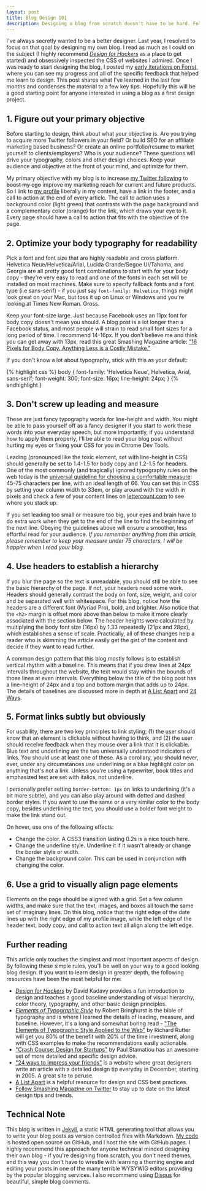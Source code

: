 ```yaml
---
layout: post
title: Blog Design 101
description: Designing a blog from scratch doesn't have to be hard. Follow these 6 tips to get started.
---
```

I've always secretly wanted to be a better designer. Last year, I resolved to focus on that goal by designing my own blog. I read as much as I could on the subject (I highly recommend <a href='http://www.amazon.com/gp/product/1119998956/ref=as_li_qf_sp_asin_il_tl?ie=UTF8&amp;tag=samgros-20&amp;linkCode=as2&amp;camp=1789&amp;creative=9325&amp;creativeASIN=1119998956' target='_blank'><em>Design for Hackers</em></a> as a place to get started) and obsessively inspected the CSS of websites I admired. Once I was ready to start designing the blog, I posted my <a href='http://forrst.com/people/samgro/posts' target='_blank'>early iterations on Forrst</a>, where you can see my progress and all of the specific feedback that helped me learn to design. This post shares what I've learned in the last few months and condenses the material to a few key tips. Hopefully this will be a good starting point for anyone interested in using a blog as a first design project.

## 1. Figure out your primary objective
Before starting to design, think about what your objective is. Are you trying to acquire more Twitter followers in your field? Or build SEO for an affiliate marketing based business? Or create an online portfolio/resume to market yourself to clients/employers? Who is your audience? These questions will drive your typography, colors and other design choices. Keep your audience and objective at the front of your mind, and optimize for them.

My primary objective with my blog is to increase <a href='https://twitter.com/#!/followers' target='_blank'>my Twitter following</a> to <del>boost my ego</del> improve my marketing reach for current and future products. So I link to <a href='http://twitter.com/samgrossberg' target='_blank'>my profile</a> liberally in my content, have a link in the footer, and a call to action at the end of every article.  The call to action uses a background color (light green) that contrasts with the page background and a complementary color (orange) for the link, which draws your eye to it. Every page should have a call to action that fits with the objective of the page.

## 2. Optimize your body typography for readability
Pick a font and font size that are highly readable and cross platform. Helvetica Neue/Helvetica/Arial, Lucida Grande/Segoe UI/Tahoma, and Georgia are all pretty good font combinations to start with for your body copy - they're very easy to read and one of the fonts in each set will be installed on most machines. Make sure to specify fallback fonts and a font type (i.e sans-serif) - if you just say `font-family: Helvetica`, things might look great on your Mac, but toss it up on Linux or Windows and you're looking at Times New Roman. Gross.

Keep your font-size large. Just because Facebook uses an 11px font for body copy doesn't mean you should. A blog post is a lot longer than a Facebook status, and most people will strain to read small font sizes for a long period of time. I recommend 14-16px. If you don't believe me and think you can get away with 13px, read this great Smashing Magazine article: <a href='http://www.smashingmagazine.com/2011/10/07/16-pixels-body-copy-anything-less-costly-mistake/' target='_blank'>"16 Pixels for Body Copy. Anything Less is a Costly Mistake."</a>
 

If you don't know a lot about typography, stick with this as your default:

{% highlight css %}
    body {
      font-family: 'Helvetica Neue', Helvetica, Arial, sans-serif;
      font-weight: 300;
      font-size: 16px;
      line-height: 24px;
    }
{% endhighlight }

## 3. Don't screw up leading and measure 
These are just fancy typography words for line-height and width. You might be able to pass yourself off as a fancy designer if you start to work these words into your everyday speech, but more importantly, if you understand how to apply them properly, I'll be able to read your blog post without hurting my eyes or fixing your CSS for you in Chrome Dev Tools. 

Leading (pronounced like the toxic element, set with line-height in CSS) should generally be set to 1.4-1.5 for body copy and 1.2-1.5 for headers. One of the most commonly (and tragically) ignored typography rules on the web today is the <a href='http://webtypography.net/Rhythm_and_Proportion/Horizontal_Motion/2.1.2/' target='_blank'>universal guideline for choosing a comfortable measure</a>: 45-75 characters per line, with an ideal length of 66. You can set this in CSS by setting your column width to 33em, or play around with the width in pixels and check a few of your content lines on <a href="http://www.lettercount.com" target="_blank">lettercount.com</a> to see where you stack up.

If you set leading too small or measure too big, your eyes and brain have to do extra work when they get to the end of the line to find the beginning of the next line. Obeying the guidelines above will ensure a smoother, less effortful read for your audience. <em>If you remember anything from this article, please remember to keep your measure under 75 characters. I will be happier when I read your blog.</em>

## 4. Use headers to establish a hierarchy
If you blur the page so the text is unreadable, you should still be able to see the basic hierarchy of the page. If not, your headers need some work. Headers should generally contrast the body on font, size, weight, and color and be separated well with whitespace. For this blog, notice how the headers are a different font (Myriad Pro), bold, and brighter. Also notice that the `<h2>` margin is offset more above than below to make it more clearly associated with the section below. The header heights were calculated by multiplying the body font size (16px) by 1.33 repeatedly (21px and 28px), which establishes a sense of scale. Practically, all of these changes help a reader who is skimming the article easily get the gist of the content and decide if they want to read further.
  
A common design pattern that this blog mostly follows is to establish vertical rhythm with a baseline. This means that if you drew lines at 24px intervals throughout the website, the text would stay within the bounds of those lines at even intervals. Everything below the title of the blog post has a line-height of 24px and a top and bottom margin that adds up to 24px. The details of baselines are discussed more in depth at <a href='http://www.alistapart.com/articles/settingtypeontheweb' target='_blank'>A List Apart</a> and <a href='http://24ways.org/2006/compose-to-a-vertical-rhythm' target='_blank'>24 Ways</a>.

## 5. Format links subtly but obviously
For usability, there are two key principles to link styling: (1) the user should know that an element is clickable without having to think, and (2) the user should receive feedback when they mouse over a link that it is clickable. Blue text and underlining are the two universally understood indicators of links. You should use at least one of these. As a corollary, you should never, ever, under any circumstances use underlining or a blue highlight color on anything that's not a link. Unless you're using a typewriter, book titles and emphasized text are set with italics, not underline.

I personally prefer setting `border-bottom: 1px` on links to underlining (it's a bit more subtle), and you can also play around with dotted and dashed border styles. If you want to use the same or a very similar color to the body copy, besides underlining the text, you should use a bolder font weight to make the link stand out.

On hover, use one of the following effects:
* Change the color. A CSS3 transition lasting 0.2s is a nice touch here.
* Change the underline style. Underline it if it wasn't already or change the border style or width.
* Change the background color. This can be used in conjunction with changing the color.

## 6. Use a grid to visually align page elements
Elements on the page should be aligned with a grid. Set a few column widths, and make sure that the text, images, and boxes all touch the same set of imaginary lines. On this blog, notice that the right edge of the date lines up with the right edge of my profile image, while the left edge of the header text, body copy, and call to action text all align along the left edge.

## Further reading
This article only touches the simplest and most important aspects of design. By following these simple rules, you'll be well on your way to a good looking blog design. If you want to learn design in greater depth, the following resources have been the most helpful for me:

<ul class='long'>
  <li><a href='http://www.amazon.com/gp/product/1119998956/ref=as_li_qf_sp_asin_il_tl?ie=UTF8&amp;tag=samgros-20&amp;linkCode=as2&amp;camp=1789&amp;creative=9325&amp;creativeASIN=1119998956' target='_blank'><em>Design for Hackers</em></a> by David Kadavy provides a fun introduction to design and teaches a good baseline understanding of visual hierarchy, color theory,  typography, and other basic design principles.</li>
  <li><a href='http://www.amazon.com/gp/product/0881792063/ref=as_li_qf_sp_asin_il_tl?ie=UTF8&amp;tag=samgros-20&amp;linkCode=as2&amp;camp=1789&amp;creative=9325&amp;creativeASIN=0881792063'> <em>Elements of Typographic Style</em></a> by Robert Bringhurst is the bible of typography and is where I learned the details of leading, measure, and baseline. However, it's a long and somewhat boring read - <a href='http://webtypography.net/toc/' target='_blank'>"The Elements of Typographic Style Applied to the Web"</a> by Richard Rutter will get you 80% of the benefit with 20% of the time investment, along with CSS examples to make the recommendations easily actionable.</li>
  <li><a href='http://paulstamatiou.com/startup-web-design-ux-crash-course' target='_blank'>"Crash Course: Design for Startups"</a> by Paul Stamatiou has an awesome set of more detailed and specific design advice.</li>
  <li><a href='http://24ways.org/'>"24 ways to impress your friends"</a> is a website where  great designers write an article with a detailed design tip everyday in December, starting in 2005. A great site to peruse.</li>
  <li><a href='http://www.alistapart.com/'>A List Apart</a> is a helpful resource for design and CSS best practices.</li>
  <li><a href='http://twitter.com/smashingmag'>Follow Smashing Magazine on Twitter</a> to stay up to date on the latest design tips and trends.</li>
</ul>

## Technical Note
This blog is written in <a href='https://github.com/mojombo/jekyll' target='_blank'>Jekyll</a>, a static HTML generating tool that allows you to write your blog posts as version controlled files with Markdown. <a href='https://github.com/samgro/samgro.github.com' target='_blank'>My code</a> is hosted open source on GitHub, and I host the site with GitHub pages. I highly recommend this approach for anyone technical minded designing their own blog - if you're designing from scratch, you don't need themes, and this way you don't have to wrestle with learning a theming engine and editing your posts in one of the many terrible WYSYWIG editors providing by the popular blogging services. I also recommend using <a href='http://www.disqus.com' target='_blank'>Disqus</a> for beautiful, simple blog comments.
